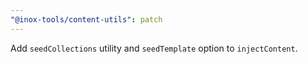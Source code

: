 ```yaml
---
"@inox-tools/content-utils": patch
---
```


Add `seedCollections` utility and `seedTemplate` option to `injectContent`.
